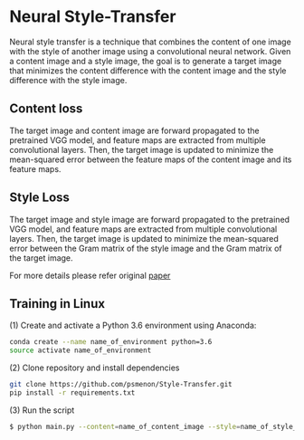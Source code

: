 # Neural Style-Transfer

Neural style transfer is a technique that combines the content of one image with the style of another image using a convolutional neural network. Given a content image and a style image, the goal is to generate a target image that minimizes the content difference with the content image and the style difference with the style image.

## Content loss

The target image and content image are forward propagated to the pretrained VGG model, and feature maps are extracted from multiple convolutional layers. Then, the target image is updated to minimize the mean-squared error between the feature maps of the content image and its feature maps.

## Style Loss

The target image and style image are forward propagated to the pretrained VGG model, and feature maps are extracted from multiple convolutional layers. Then, the target image is updated to minimize the mean-squared error between the Gram matrix of the style image and the Gram matrix of the target image. 

For more details please refer original [paper](https://arxiv.org/abs/1508.06576)

## Training in Linux

(1) Create and activate a Python 3.6 environment using Anaconda:
   
  ```bash
  conda create --name name_of_environment python=3.6
  source activate name_of_environment
  ```
  
(2) Clone repository and install dependencies

```bash
git clone https://github.com/psmenon/Style-Transfer.git
pip install -r requirements.txt
```

(3) Run the script 
```bash
$ python main.py --content=name_of_content_image --style=name_of_style_image
```

